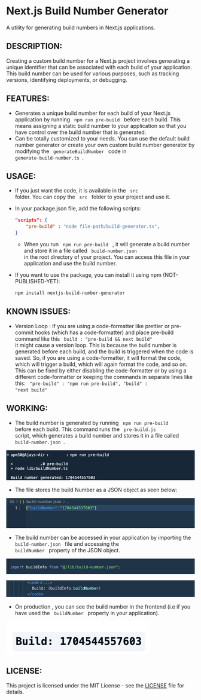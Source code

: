 # Next.js Build Number Generator

A utility for generating build numbers in Next.js applications.

## DESCRIPTION:
Creating a custom build number for a Next.js project involves generating a unique identifier that can be associated with each build of your application. This build number can be used for various purposes, such as tracking versions, identifying deployments, or debugging.

## FEATURES: 
- Generates a unique build number for each build of your Next.js application by running <code> npm run pre-build </code> before each build. This means assigning a static build number to your application so that you have control over the build number that is generated.
- Can be totally customized to your needs. You can use the default build number generator or create your own custom build number generator by modifying the <code> generateBuildNumber </code> code in <code> generate-build-number.ts </code>.



## USAGE:
- If you just want the code, it is available in the <code> src </code> folder. You can copy the <code> src </code> folder to your project and use it.
 - In your package.json file, add the following scripts:
    ```json
    "scripts": {
        "pre-build" : "node file-path/build-generator.ts",
    }
    ```
   - When you run <code> npm run pre-build </code> , it will generate a build number and store it in a file called <code> build-number.json </code> in the root directory of your project. You can access this file in your application and use the build number.

- If you want to use the package, you can install it using npm (NOT-PUBLISHED-YET):

    ```bash
    npm install nextjs-build-number-generator
    ```

    



## KNOWN ISSUES:
 - Version Loop : If you are using a code-formatter like prettier  or pre-commit hooks (which has a code-formatter) and place pre-build command like this <code> build : "pre-build && next build" </code> it might cause a version loop. This is because the build number is generated before each build, and the build is triggered when the code is saved. So, if you are using a code-formatter, it will format the code, which will trigger a build, which will again format the code, and so on. This can be fixed by either disabling the code-formatter or by using a different code-formatter or keeping the commands in separate lines like this: 
    <code>
        "pre-build" : "npm run pre-build",
        "build" : "next build"
    </code>



## WORKING:

- The build number is generated by running <code> npm run pre-build </code> before each build. This command runs the <code> pre-build.js </code> script, which generates a build number and stores it in a file called <code> build-number.json </code>.

![Command Usage](Screenshots/1.png)

- The file stores the build Number as a JSON object  as seen below:

![build-number.json](Screenshots/2.png)

- The build number can be accessed in your application by importing the <code> build-number.json </code> file and accessing the <code> buildNumber </code> property of the JSON object.

![imported-file](Screenshots/3.png)

![code-usage/buildNumber](Screenshots/4.png)

- On production , you can see the build number in the frontend (i.e if you have used the <code> buildNumber </code> property in your application).

![build-number](Screenshots/5.png)

## LICENSE:

This project is licensed under the MIT License - see the [LICENSE](LICENSE) file for details.